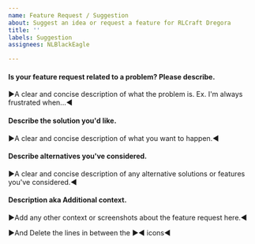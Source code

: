 ```yaml
---
name: Feature Request / Suggestion
about: Suggest an idea or request a feature for RLCraft Dregora
title: ''
labels: Suggestion
assignees: NLBlackEagle

---
```


#### Is your feature request related to a problem? Please describe.
▶️A clear and concise description of what the problem is. Ex. I'm always frustrated when...◀️

#### Describe the solution you'd like.
▶️A clear and concise description of what you want to happen.◀️

#### Describe alternatives you've considered.
▶️A clear and concise description of any alternative solutions or features you've considered.◀️

#### Description aka Additional context.
▶️Add any other context or screenshots about the feature request here.◀️

▶️And Delete the lines in between the ▶️◀️ icons◀️
